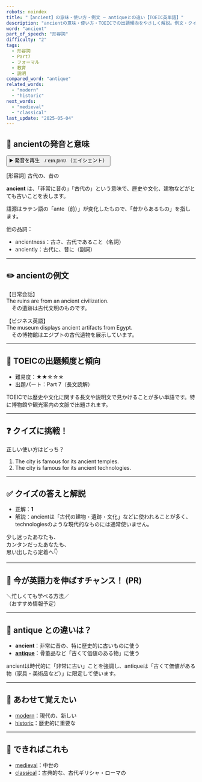 ```yaml
---
robots: noindex
title: "【ancient】の意味・使い方・例文 ― antiqueとの違い【TOEIC英単語】"
description: "ancientの意味・使い方・TOEICでの出題傾向をやさしく解説。例文・クイズ付きでantiqueとの違いもわかりやすく学べます。"
word: "ancient"
part_of_speech: "形容詞"
difficulty: "2"
tags:
  - 形容詞
  - Part7
  - フォーマル
  - 教育
  - 説明
compared_word: "antique"
related_words:
  - "modern"
  - "historic"
next_words:
  - "medieval"
  - "classical"
last_update: "2025-05-04"
---
```


## 🔰 ancientの発音と意味

<button class="play-audio" onclick="playTTS('ancient')">
  <span class="play-audio-main">
    ▶️ 発音を再生　/ˈeɪn.ʃənt/
  </span>
  <span class="play-audio-sub">
    （エイシェント）
  </span>
</button>

[形容詞] 古代の、昔の

**ancient** は、「非常に昔の」「古代の」という意味で、歴史や文化、建物などがとても古いことを表します。

語源はラテン語の「ante（前）」が変化したもので、「昔からあるもの」を指します。

他の品詞：  
- ancientness：古さ、古代であること（名詞）
- anciently：古代に、昔に（副詞）

---

## ✏️ ancientの例文

【日常会話】  
The ruins are from an ancient civilization.  
　その遺跡は古代文明のものです。

【ビジネス英語】  
The museum displays ancient artifacts from Egypt.  
　その博物館はエジプトの古代遺物を展示しています。

---

## 🎯 TOEICの出題頻度と傾向

- 難易度：★★☆☆☆
- 出題パート：Part 7（長文読解）

TOEICでは歴史や文化に関する長文や説明文で見かけることが多い単語です。特に博物館や観光案内の文脈で出題されます。

---

## ❓ クイズに挑戦！

正しい使い方はどっち？

1. The city is famous for its ancient temples.  
2. The city is famous for its ancient technologies.

---

## ✅ クイズの答えと解説

- 正解：**1**
- 解説：ancientは「古代の建物・遺跡・文化」などに使われることが多く、technologiesのような現代的なものには通常使いません。

少し迷ったあなたも、  
カンタンだったあなたも、  
思い出したら定着へ👇️

---

## 🚀 今が英語力を伸ばすチャンス！ (PR)

<div class="info-center">
＼忙しくても学べる方法／<br>  
（おすすめ情報予定）
</div>

---

## 🤔  antique との違いは？

- **ancient**：非常に昔の、特に歴史的に古いものに使う
- **[antique](/word/antique)**：骨董品など「古くて価値のある物」に使う

ancientは時代的に「非常に古い」ことを強調し、antiqueは「古くて価値がある物（家具・美術品など）」に限定して使います。

---

## 🧩 あわせて覚えたい

- [modern](/word/modern)：現代の、新しい
- [historic](/word/historic)：歴史的に重要な

---

## 📖 できればこれも

- [medieval](/word/medieval)：中世の
- [classical](/word/classical)：古典的な、古代ギリシャ・ローマの


<!-- cvid: aid12_bid30 -->
